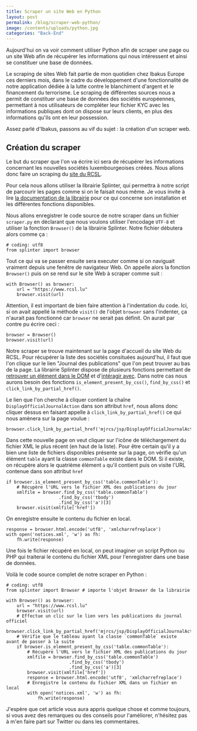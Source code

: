 ```yaml
---
title: Scraper un site Web en Python
layout: post
permalink: /blog/scraper-web-python/
image: /contents/uploads/python.jpg
categories: "Back-End"
---
```

Aujourd'hui on va voir comment utiliser Python afin de scraper une page ou un site Web afin de récupérer les informations qui nous intéressent et ainsi se constituer une base de données.

Le scraping de sites Web fait partie de mon quotidien chez Ibakus Europe ces derniers mois, dans le cadre du développement d'une fonctionnalité de notre application dédiée à la lutte contre le blanchiment d'argent et le financement du terrorisme.
Le scraping de différentes sources nous a permit de constituer une base de données des sociétés européennes, permettant à nos utilisateurs de compléter leur fichier KYC avec les informations publiques dont on dispose sur leurs clients, en plus des informations qu'ils ont en leur possession.

Assez parlé d'Ibakus, passons au vif du sujet : la création d'un scraper web.

## Création du scraper
Le but du scraper que l'on va écrire ici sera de récupérer les informations concernant les nouvelles sociétés luxembourgeoises créées. Nous allons donc faire un scraping du [site du RCSL](https://www.rcsl.lu/).

Pour cela nous allons utiliser la librairie Splinter, qui permettra à notre script de parcourir les pages comme si on le faisait nous même. Je vous invite à lire [la documentation de la librairie](http://splinter.readthedocs.io/en/latest/) pour ce qui concerne son installation et les différentes fonctions disponibles.

Nous allons enregistrer le code source de notre scraper dans un fichier `scraper.py` en déclarant que nous voulons utiliser l'encodage `UTF-8` et utiliser la fonction `Browser()` de la librairie Splinter. Notre fichier débutera alors comme ça :

    # coding: utf8
    from splinter import browser

Tout ce qui va se passer ensuite sera executer comme si on naviguait vraiment depuis une fenêtre de navigateur Web. On appelle alors la fonction `Browser()` puis on se rend sur le site Web à scraper comme suit :

    with Browser() as browser:
        url = "https://www.rcsl.lu"
        browser.visit(url)

Attention, il est important de bien faire attention à l'indentation du code. Ici, si on avait appellé la méthode `visit()` de l'objet `browser` sans l'indenter, ça n'aurait pas fonctionné car `browser` ne serait pas définit.
On aurait par contre pu écrire ceci :

    browser = Browser()
    browser.visit(url)

Notre scraper se trouve maintenant sur la page d'accueil du site Web du RCSL. Pour récupérer la liste des sociétés consituées aujourd'hui, il faut que l'on clique sur le lien "Journal des publications" que l'on peut trouver au bas de la page. La librairie Splinter dispose de plusieurs fonctions permettant de [retrouver un élément dans le DOM](http://splinter.readthedocs.io/en/latest/finding.html) et d'[intéragir avec](http://splinter.readthedocs.io/en/latest/elements-in-the-page.html). Dans notre cas nous aurons besoin des fonctions `is_element_present_by_css()`, `find_by_css()` et `click_link_by_partial_href()`.

Le lien que l'on cherche à cliquer contient la chaîne `DisplayOfficialJournalAction` dans son attribut `href`, nous allons donc cliquer dessus en faisant appelle à `click_link_by_partial_href()` ce qui nous amènera sur la page voulue :

    browser.click_link_by_partial_href('mjrcs/jsp/DisplayOfficialJournalAction')

Dans cette nouvelle page on veut cliquer sur l'icône de téléchargement du fichier XML le plus récent (en haut de la liste).
Pour être certain qu'il y a bien une liste de fichiers disponibles présente sur la page, on vérifie qu'un élément `table` ayant la classe `commonTable` existe dans le DOM. Si il existe, on récupère alors le quatrième élément `a` qu'il contient puis on visite l'URL contenue dans son attribut `href`

    if browser.is_element_present_by_css('table.commonTable'):
        # Récupère l'URL vers le fichier XML des publications du jour
        xmlfile = browser.find_by_css('table.commonTable')
                        .find_by_css('tbody')
                        .find_by_css('a')[3]
        browser.visit(xmlfile['href'])

On enregistre ensuite le contenu du fichier en local.

    response = browser.html.encode('utf8', 'xmlcharrefreplace')
    with open('notices.xml', 'w') as fh:
        fh.write(response)

Une fois le fichier récupéré en local, on peut imaginer un script Python ou PHP qui traiterai le contenu du fichier XML pour l'enregistrer dans une base de données.

Voilà le code source complet de notre scraper en Python :

    # coding: utf8
    from splinter import Browser # importe l'objet Browser de la librairie

    with Browser() as browser:
        url = "https://www.rcsl.lu"
        browser.visit(url)
        # Effectue un clic sur le lien vers les publications du journal officiel
        browser.click_link_by_partial_href('mjrcs/jsp/DisplayOfficialJournalAction')
        # Vérifie que le tableau ayant la classe `commonTable` existe avant de passer à la suite
        if browser.is_element_present_by_css('table.commonTable'):
            # Récupère l'URL vers le fichier XML des publications du jour
            xmlfile = browser.find_by_css('table.commonTable')
                            .find_by_css('tbody')
                            .find_by_css('a')[3]
            browser.visit(xmlfile['href'])
            response = browser.html.encode('utf8', 'xmlcharrefreplace')
            # Enregistre le contenu du fichier XML dans un fichier en local
            with open('notices.xml', 'w') as fh:
                fh.write(response)

J'espère que cet article vous aura appris quelque chose et comme toujours, si vous avez des remarques ou des conseils pour l'améliorer, n'hésitez pas à m'en faire part sur Twitter ou dans les commentaires.
